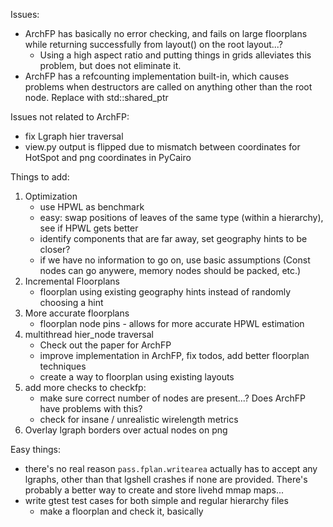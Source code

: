 Issues:
 - ArchFP has basically no error checking, and fails on large floorplans while returning successfully from layout() on the root layout...?
    - Using a high aspect ratio and putting things in grids alleviates this problem, but does not eliminate it.
 - ArchFP has a refcounting implementation built-in, which causes problems when destructors are called on anything other than the root node.  Replace with std::shared_ptr

Issues not related to ArchFP:
 - fix Lgraph hier traversal
 - view.py output is flipped due to mismatch between coordinates for HotSpot and png coordinates in PyCairo

Things to add:
1. Optimization
   - use HPWL as benchmark
   - easy: swap positions of leaves of the same type (within a hierarchy), see if HPWL gets better
   - identify components that are far away, set geography hints to be closer?
   - if we have no information to go on, use basic assumptions (Const nodes can go anywere, memory nodes should be packed, etc.)
2. Incremental Floorplans
   - floorplan using existing geography hints instead of randomly choosing a hint
3. More accurate floorplans
   - floorplan node pins - allows for more accurate HPWL estimation
4. multithread hier_node traversal
   - Check out the paper for ArchFP
   - improve implementation in ArchFP, fix todos, add better floorplan techniques
   - create a way to floorplan using existing layouts
5. add more checks to checkfp:
   - make sure correct number of nodes are present...?  Does ArchFP have problems with this?
   - check for insane / unrealistic wirelength metrics
6. Overlay lgraph borders over actual nodes on png

Easy things:
 - there's no real reason `pass.fplan.writearea` actually has to accept any lgraphs, other than that lgshell crashes if none are provided.  There's probably a better way to create and store livehd mmap maps...
 - write gtest test cases for both simple and regular hierarchy files
   - make a floorplan and check it, basically
